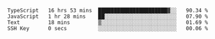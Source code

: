 <!--START_SECTION:waka-->

```text
TypeScript   16 hrs 53 mins  ██████████████████████▓░░   90.34 %
JavaScript   1 hr 28 mins    ██░░░░░░░░░░░░░░░░░░░░░░░   07.90 %
Text         18 mins         ▒░░░░░░░░░░░░░░░░░░░░░░░░   01.69 %
SSH Key      0 secs          ░░░░░░░░░░░░░░░░░░░░░░░░░   00.06 %
```

<!--END_SECTION:waka-->


<!--
**Leorio21/Leorio21** is a ✨ _special_ ✨ repository because its `README.md` (this file) appears on your GitHub profile.

Here are some ideas to get you started:

- 🔭 I’m currently working on ...
- 🌱 I’m currently learning ...
- 👯 I’m looking to collaborate on ...
- 🤔 I’m looking for help with ...
- 💬 Ask me about ...
- 📫 How to reach me: ...
- 😄 Pronouns: ...
- ⚡ Fun fact: ...
-->

